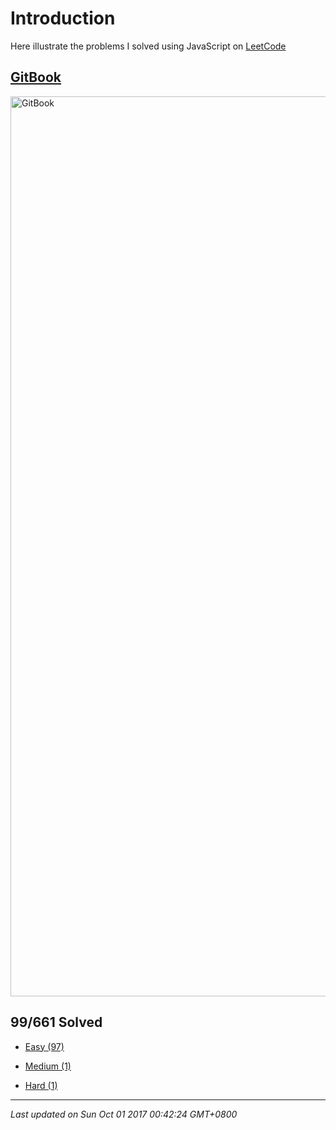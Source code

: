 # Introduction

Here illustrate the problems I solved using JavaScript on [LeetCode](https://leetcode.com/)

## [GitBook](https://rubychi1.gitbooks.io/leetcode/)

<img width="1440" alt="GitBook" src="https://github.com/rubychi/LeetCode/assets/18576075/3b5f35d1-c8d5-42cb-a429-d089e9324f23">

## 99/661 Solved

* [Easy \(97\)](/easy.md)

* [Medium \(1\)](/medium.md)

* [Hard \(1\)](/hard.md)

---

*Last updated on Sun Oct 01 2017 00:42:24 GMT+0800*
